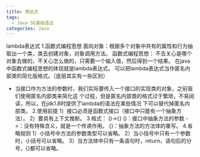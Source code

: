 ```yaml
---
title: 表达式
tags:
  - Java SE基础语法
categories: Java
---
```



lambda表达式
1.函数式编程思想
面向对象：根据多个对象中共有的属性和行为抽取出一个类，类去创建对象，对象调用方法。
函数式编程思想：
不去关心是哪个对象去做的，不关心怎么做的，只需要一个输入值，然后得到一个结果。
在java中函数式编程思想的体现就是lambda表达式。
可以把lambda表达式当作匿名内部类的简化版格式。（底层其实有一些区别）
* 当接口作为方法的参数时，我们实际要传入一个接口的实现类的对象，之前我们使用匿名内部类来简化这	个过程，但是匿名内部类的格式过于繁琐，不易阅读，所以，在jdk1.8时提供了lambda的语法在某些情况	下可以替代掉匿名内部类。
2.使用前提
1）接口必须是函数式接口（接口中只能有一个抽象方法）。
2）要具有上下文推断。
3.格式：
()->{}
()：接口中抽象方法的参数
->：没有特殊含义，就是一个传递作用。
{}：抽象方法的方法体的重写。
4.省略规则
1）小括号中方法的参数类型可以省略。
2）当小括号中只有一个参数时，小括号可以省略。
3）当方法体中只有一条语句时，return，语句后的分号，{}都可以省略。